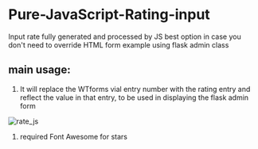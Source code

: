 # Pure-JavaScript-Rating-input
Input rate fully generated and processed by JS best option in case you don't need to override HTML form example using flask admin class

## main usage:
1. It will replace the WTforms vial entry number with the rating entry and reflect the value in that entry, to be used in displaying the flask admin form


![rate_js](https://user-images.githubusercontent.com/55125302/147395924-97b71d7a-6ef5-4147-ac6a-e062fd0f33c2.JPG)


1. required Font Awesome for stars
